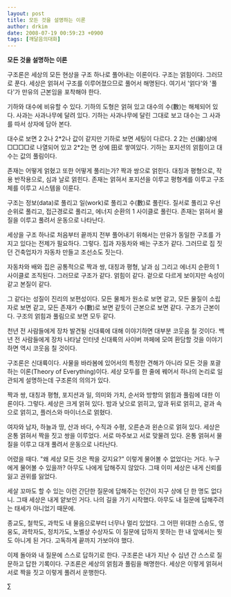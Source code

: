 ```yaml
---
layout: post
title: 모든 것을 설명하는 이론
author: drkim
date: 2008-07-19 00:59:23 +0900
tags: [깨달음의대화]
---
```

**모든 것을 설명하는 이론**

구조론은 세상의 모든 현상을 구조 하나로 풀어내는 이론이다. 구조는 얽힘이다. 그러므로 푼다. 세상은 얽혀서 구조를 이루어졌으므로 풀어서 해명된다. 여기서 '얽다'와 '풀다'가 만유의 근본임을 포착해야 한다. 

기하와 대수에 비유할 수 있다. 기하의 도형은 얽혀 있고 대수의 수(數)는 해체되어 있다. 사과는 사과나무에 달려 있다. 기하는 사과나무에 달린 그대로 보고 대수는 그 사과를 따서 상자에 담아 본다.

대수로 보면 2 2나 2\*2나 값이 같지만 기하로 보면 세팅이 다르다. 2 2는 선(線)상에 □□□□로 나열되어 있고 2\*2는 면 상에 田로 쌓여있다. 기하는 포지션의 얽힘이고 대수는 값의 풀림이다. 

존재는 어떻게 얽혔고 또한 어떻게 풀리는가? 짝과 쌍으로 얽힌다. 대칭과 평형으로, 작용 반작용으로, 심과 날로 얽힌다. 존재는 얽혀서 포지션을 이루고 평형계를 이루고 구조체를 이루고 시스템을 이룬다. 

구조는 정보(data)로 풀리고 일(work)로 풀리고 수(數)로 풀린다. 질서로 풀리고 우선순위로 풀리고, 접근경로로 풀리고, 에너지 순환의 1 사이클로 풀린다. 존재는 얽혀서 물질을 이루고 풀려서 운동으로 나타난다. 

세상을 구조 하나로 처음부터 끝까지 전부 풀어내기 위해서는 만유가 동일한 구조를 가지고 있다는 전제가 필요하다. 그렇다. 집과 자동차와 배는 구조가 같다. 그러므로 집 짓던 건축업자가 자동차 만들고 조선소도 짓는다. 

자동차와 배와 집은 공통적으로 짝과 쌍, 대칭과 평형, 날과 심 그리고 에너지 순환의 1 사이클로 조직된다. 그러므로 구조가 같다. 얽힘이 같다. 겉으로 다르게 보이지만 속성이 같고 본질이 같다. 

그 같다는 성질이 진리의 보편성이다. 모든 물체가 원소로 보면 같고, 모든 물질이 소립자로 보면 같고, 모든 존재가 수(數)로 보면 같듯이 근본으로 보면 같다. 구조가 근본이다. 구조의 얽힘과 풀림으로 보면 모두 같다. 

천년 전 사람들에게 장차 발견될 신대륙에 대해 이야기하면 대부분 코웃음 칠 것이다. 백년 전 사람들에게 장차 나타날 인터넷 신대륙의 사이버 까페에 모여 환담할 것을 이야기하면 역시 코웃음 칠 것이다. 

구조론은 신대륙이다. 사물을 바라봄에 있어서의 특정한 견해가 아니라 모든 것을 포괄하는 이론(Theory of Everything)이다. 세상 모두를 한 줄에 꿰어서 하나의 논리로 일관되게 설명하는데 구조론의 의의가 있다.

짝과 쌍, 대칭과 평형, 포지션과 일, 의미와 가치, 순서와 방향의 얽힘과 풀림에 대한 이론이다. 그렇다. 세상은 크게 얽혀 있다. 밤과 낮으로 얽히고, 앞과 뒤로 얽히고, 겉과 속으로 얽히고, 플러스와 마이너스로 얽혔다. 

여자와 남자, 하늘과 땅, 산과 바다, 수직과 수평, 오른손과 왼손으로 얽혀 있다. 세상은 온통 얽혀서 짝을 짓고 쌍을 이루었다. 서로 마주보고 서로 맞물려 있다. 온통 얽혀서 물질을 이루고 대개 풀려서 운동으로 나타난다. 

어렸을 때다. "왜 세상 모든 것은 짝을 갖지요?" 이렇게 물어볼 수 없었다는 거다. 누구에게 물어볼 수 있을까? 아무도 나에게 답해주지 않았다. 그때 이미 세상은 내게 신뢰를 잃고 권위를 잃었다.

세살 꼬마도 할 수 있는 이런 간단한 질문에 답해주는 인간이 지구 상에 단 한 명도 없다니. 그때 세상은 내게 얕보인 거다. 나의 길을 가기 시작했다. 아무도 내 질문에 답해주려는 태세가 아니었기 때문에. 

종교도, 철학도, 과학도 내 물음으로부터 너무나 멀리 있었다. 그 어떤 위대한 스승도, 영웅도, 과학자도, 정치가도, 노벨상 수상자도 이 질문에 답하지 못하는 한 내 앞에서는 뭣도 아니게 된 거다. 고독하게 끝까지 가보아야 했다.

이제 돌아와 내 질문에 스스로 답하기로 한다. 구조론은 내가 지난 수 십년 간 스스로 질문하고 답한 기록이다. 구조론은 세상의 얽힘과 풀림을 해명한다. 세상은 이렇게 얽혀서 서로 짝을 짓고 이렇게 풀려서 운행한다.



∑